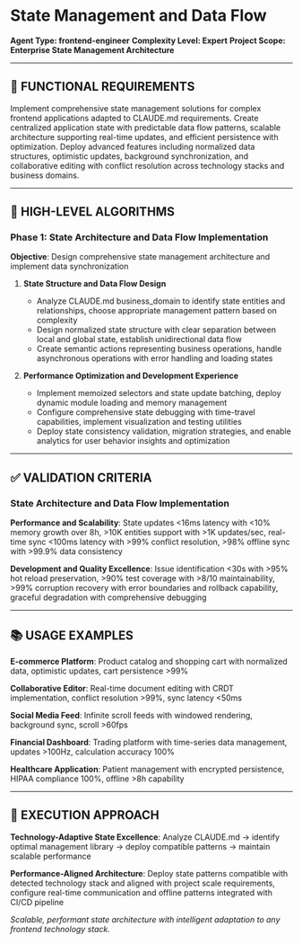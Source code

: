 # State Management and Data Flow

**Agent Type: frontend-engineer**
**Complexity Level: Expert**
**Project Scope: Enterprise State Management Architecture**

---

## 🎯 FUNCTIONAL REQUIREMENTS

Implement comprehensive state management solutions for complex frontend applications adapted to CLAUDE.md requirements. Create centralized application state with predictable data flow patterns, scalable architecture supporting real-time updates, and efficient persistence with optimization. Deploy advanced features including normalized data structures, optimistic updates, background synchronization, and collaborative editing with conflict resolution across technology stacks and business domains.

---

## 🔄 HIGH-LEVEL ALGORITHMS

### Phase 1: State Architecture and Data Flow Implementation
**Objective**: Design comprehensive state management architecture and implement data synchronization

1. **State Structure and Data Flow Design**
   - Analyze CLAUDE.md business_domain to identify state entities and relationships, choose appropriate management pattern based on complexity
   - Design normalized state structure with clear separation between local and global state, establish unidirectional data flow
   - Create semantic actions representing business operations, handle asynchronous operations with error handling and loading states

2. **Performance Optimization and Development Experience**
   - Implement memoized selectors and state update batching, deploy dynamic module loading and memory management
   - Configure comprehensive state debugging with time-travel capabilities, implement visualization and testing utilities
   - Deploy state consistency validation, migration strategies, and enable analytics for user behavior insights and optimization

---

## ✅ VALIDATION CRITERIA

### State Architecture and Data Flow Implementation
**Performance and Scalability**: State updates <16ms latency with <10% memory growth over 8h, >10K entities support with >1K updates/sec, real-time sync <100ms latency with >99% conflict resolution, >98% offline sync with >99.9% data consistency

**Development and Quality Excellence**: Issue identification <30s with >95% hot reload preservation, >90% test coverage with >8/10 maintainability, >99% corruption recovery with error boundaries and rollback capability, graceful degradation with comprehensive debugging

---

## 📚 USAGE EXAMPLES

**E-commerce Platform**: Product catalog and shopping cart with normalized data, optimistic updates, cart persistence >99%

**Collaborative Editor**: Real-time document editing with CRDT implementation, conflict resolution >99%, sync latency <50ms

**Social Media Feed**: Infinite scroll feeds with windowed rendering, background sync, scroll >60fps

**Financial Dashboard**: Trading platform with time-series data management, updates >100Hz, calculation accuracy 100%

**Healthcare Application**: Patient management with encrypted persistence, HIPAA compliance 100%, offline >8h capability

---

## 🎯 EXECUTION APPROACH

**Technology-Adaptive State Excellence**: Analyze CLAUDE.md → identify optimal management library → deploy compatible patterns → maintain scalable performance

**Performance-Aligned Architecture**: Deploy state patterns compatible with detected technology stack and aligned with project scale requirements, configure real-time communication and offline patterns integrated with CI/CD pipeline

*Scalable, performant state architecture with intelligent adaptation to any frontend technology stack.*